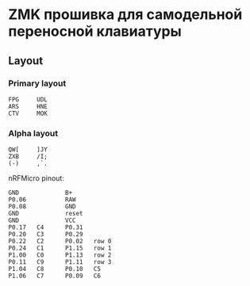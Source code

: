 # ZMK прошивка для самодельной переносной клавиатуры


## Layout
### Primary layout

```
FPG     UDL
ARS     HNE
CTV     MOK
```
### Alpha layout

```
QW[     ]JY
ZXB     /I;
(-)     ,`.
```

nRFMicro pinout:

```
GND             B+
P0.06		    RAW
P0.08		    GND
GND 	        reset
GND             VCC
P0.17   C4      P0.31
P0.20   C3      P0.29
P0.22   C2      P0.02   row 0
P0.24   C1      P1.15   row 1
P1.00   C0      P1.13   row 2
P0.11   C9      P1.11   row 3
P1.04   C8      P0.10   C5
P1.06   C7      P0.09   C6

```
